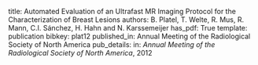 title: Automated Evaluation of an Ultrafast MR Imaging Protocol for the Characterization of Breast Lesions
authors: B. Platel, T. Welte, R. Mus, R. Mann, C.I. Sánchez, H. Hahn and N. Karssemeijer
has_pdf: True
template: publication
bibkey: plat12
published_in: Annual Meeting of the Radiological Society of North America
pub_details: in: <i>Annual Meeting of the Radiological Society of North America</i>, 2012
